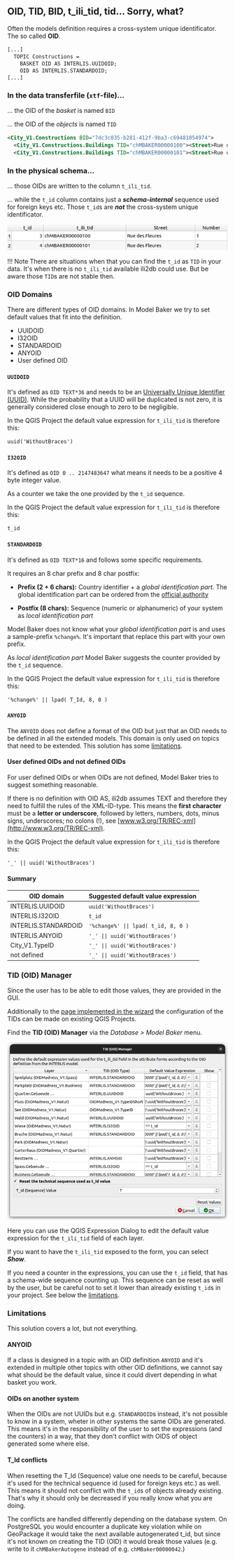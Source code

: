 ## OID, TID, BID, t_ili_tid, tid... Sorry, what?

Often the models definition requires a cross-system unique identificator. The so called **OID**.

```
[...]
  TOPIC Constructions =
    BASKET OID AS INTERLIS.UUIDOID;
    OID AS INTERLIS.STANDARDOID;
[...]
```

### In the data transferfile (`xtf`-file)...

... the OID of the *basket* is named `BID`

... the OID of the *objects* is named `TID`

```xml
<City_V1.Constructions BID="7dc3c035-b281-412f-9ba3-c69481054974">
  <City_V1.Constructions.Buildings TID="chMBAKER00000100"><Street>Rue des Fleures</Street><Number>1</Number></City_V1.Constructions.Buildings>
  <City_V1.Constructions.Buildings TID="chMBAKER00000101"><Street>Rue des Fleures</Street><Number>2</Number></City_V1.Constructions.Buildings>
```

### In the physical schema...

... those OIDs are written to the column `t_ili_tid`.

... while the `t_id` column contains just a ***schema-internal*** sequence used for foreign keys etc. Those `t_id`s are ***not*** the cross-system unique identificator.

![oid physical data](../assets/oid_physical_data.png)

!!! Note
    There are situations when that you can find the `t_id` as `TID` in your data. It's when there is no `t_ili_tid` available ili2db could use. But be aware those `TID`s are not stable then.

### OID Domains

There are different types of OID domains. In Model Baker we try to set default values that fit into the definition.

- UUIDOID
- I32OID
- STANDARDOID
- ANYOID
- User defined OID

#### `UUIDOID`

It's defined as `OID TEXT*36` and needs to be an [Universally Unique Identifier (UUID)](https://datatracker.ietf.org/doc/html/rfc4122). While the probability that a UUID will be duplicated is not zero, it is generally considered close enough to zero to be negligible.

In the QGIS Project the default value expression for `t_ili_tid` is therefore this:
```
uuid('WithoutBraces')
```

#### `I32OID`

It's defined as `OID 0 .. 2147483647` what means it needs to be a positive 4 byte integer value.

As a counter we take the one provided by the `t_id` sequence.

In the QGIS Project the default value expression for `t_ili_tid` is therefore this:

```
t_id
```

#### `STANDARDOID`

It's defined as `OID TEXT*16` and follows some specific requirements.

It requires an 8 char prefix and 8 char postfix:

- **Prefix (2 + 6 chars):** Country identifier + a *global identification part*. The global identification part can be ordered from the [official authority](https://www.interlis.ch/dienste/oid-bestellen)

- **Postfix (8 chars):** Sequence (numeric or alphanumeric) of your system as *local identification part*

Model Baker does not know what your *global identification part* is and uses a sample-prefix `%change%`. It's important that replace this part with your own prefix.

As *local identification part* Model Baker suggests the counter provided by the `t_id` sequence.

In the QGIS Project the default value expression for `t_ili_tid` is therefore this:

```
'%change%' || lpad( T_Id, 8, 0 )
```

#### `ANYOID`

The `ANYOID` does not define a format of the OID but just that an OID needs to be defined in all the extended models. This domain is only used on topics that need to be extended. This solution has some [limitations](#limitations).

#### User defined OIDs and not defined OIDs

For user defined OIDs or when OIDs are not defined, Model Baker tries to suggest something reasonable.

If there is no definition with OID AS, ili2db assumes TEXT and therefore they need to fulfill the rules of the XML-ID-type. This means the **first character** must be a **letter or underscore**, followed by letters, numbers, dots, minus signs, underscores; no colons (!), see [www.w3.org/TR/REC-xml](http://www.w3.org/TR/REC-xml).

In the QGIS Project the default value expression for `t_ili_tid` is therefore this:

```
'_' || uuid('WithoutBraces')
```

#### Summary
| OID domain | Suggested default value expression |
|---|---|
| INTERLIS.UUIDOID |  `uuid('WithoutBraces')`  |
| INTERLIS.I32OID | `t_id` |
| INTERLIS.STANDARDOID |  `'%change%' \|\| lpad( t_id, 8, 0 )` |
| INTERLIS.ANYOID | `'_' \|\| uuid('WithoutBraces')` |
| City_V1.TypeID | `'_' \|\| uuid('WithoutBraces')` |
| not defined | `'_' \|\| uuid('WithoutBraces')` |

### TID (OID) Manager

Since the user has to be able to edit those values, they are provided in the GUI.

Additionally to the [page implemented in the wizard](../../user_guide/import_workflow/#tid_(oid)_values) the configuration of the TIDs can be made on existing QGIS Projects.

Find the **TID (OID) Manager** via the *Database > Model Baker* menu.

![tid manager](../assets/oid_tid_manager.png)

Here you can use the QGIS Expression Dialog to edit the default value expression for the `t_ili_tid` field of each layer.

If you want to have the `t_ili_tid` exposed to the form, you can select ***Show***.

If you need a counter in the expressions, you can use the `t_id` field, that has a schema-wide sequence counting up. This sequence can be reset as well by the user, but be careful not to set it lower than already existing `t_id`s in your project. See below the [limitations](#limitations).

### Limitations

This solution covers a lot, but not everything.

#### ANYOID

If a class is designed in a topic with an OID definition `ANYOID` and it's extended in multiple other topics with other OID definitions, we cannot say what should be the default value, since it could divert depending in what basket you work.

#### OIDs on another system

When the OIDs are not UUIDs but e.g. `STANDARDOID`s instead, it's not possible to know in a system, wheter in other systems the same OIDs are generated. This means it's in the responsibility of the user to set the expressions (and the counters) in a way, that they don't conflict with OIDS of object generated some where else.

#### T_Id conflicts

When resetting the T_Id (Sequence) value one needs to be careful, because it's used for the technical sequence id (used for foreign keys etc.) as well. This means it should not conflict with the `t_id`s of objects already existing. That's why it should only be decreased if you really know what you are doing.

The conflicts are handled differently depending on the database system. On PostgreSQL you would encounter a duplicate key violation while on GeoPackage it would take the next available autogenerated t_id, but since it's not known on creating the TID (OID) it would break those values (e.g. write to it `chMBakerAutogene` instead of e.g. `chMBaker00000042`.)
